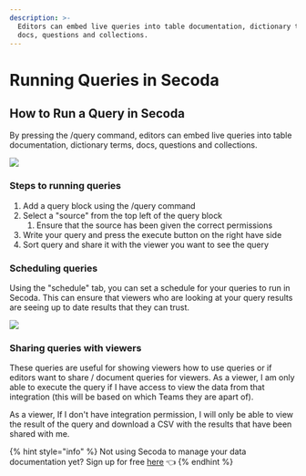 ```yaml
---
description: >-
  Editors can embed live queries into table documentation, dictionary terms,
  docs, questions and collections.
---
```


# Running Queries in Secoda

## How to Run a Query in Secoda

By pressing the /query command, editors can embed live queries into table documentation, dictionary terms, docs, questions and collections.

![](https://secoda-public-media-assets.s3.amazonaws.com/image-1.png)

### Steps to running queries

1. Add a query block using the /query command
2. Select a "source" from the top left of the query block
   1. Ensure that the source has been given the correct permissions
3. Write your query and press the execute button on the right have side
4. Sort query and share it with the viewer you want to see the query

### Scheduling queries

Using the "schedule" tab, you can set a schedule for your queries to run in Secoda. This can ensure that viewers who are looking at your query results are seeing up to date results that they can trust.

![](https://secoda-public-media-assets.s3.amazonaws.com/Screen%20Shot%202022-08-10%20at%2010.48.05%20AM.png)

### Sharing queries with viewers

These queries are useful for showing viewers how to use queries or if editors want to share / document queries for viewers. As a viewer, I am only able to execute the query if I have access to view the data from that integration (this will be based on which Teams they are apart of).

As a viewer, If I don't have integration permission, I will only be able to view the result of the query and download a CSV with the results that have been shared with me.

{% hint style="info" %}
Not using Secoda to manage your data documentation yet? Sign up for free [here](http://app.secoda.co/) 👈
{% endhint %}
